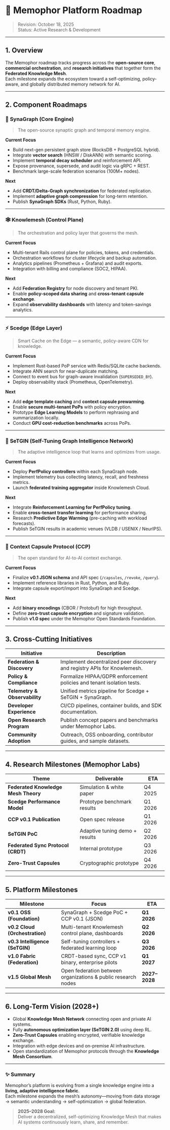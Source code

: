 # 🚀 Memophor Platform Roadmap  
> Revision: October 18, 2025  
> Status: Active Research & Development

---

## 1. Overview
The Memophor roadmap tracks progress across the **open-source core**, **commercial orchestration**, and **research initiatives** that together form the **Federated Knowledge Mesh**.  
Each milestone expands the ecosystem toward a self-optimizing, policy-aware, and globally distributed memory network for AI.

---

## 2. Component Roadmaps

### 🧠 **SynaGraph (Core Engine)**
> The open-source synaptic graph and temporal memory engine.

**Current Focus**
- Build next-gen persistent graph store (RocksDB + PostgreSQL hybrid).  
- Integrate **vector search** (HNSW / DiskANN) with semantic scoring.  
- Implement **temporal decay scheduler** and reinforcement API.  
- Expose provenance, supersede, and audit logic via gRPC + REST.  
- Benchmark large-scale federation scenarios (100M+ nodes).  

**Next**
- Add **CRDT/Delta-Graph synchronization** for federated replication.  
- Implement **adaptive graph compression** for long-term retention.  
- Publish **SynaGraph SDKs** (Rust, Python, Ruby).  

---

### 🕸️ **Knowlemesh (Control Plane)**
> The orchestration and policy layer that governs the mesh.

**Current Focus**
- Multi-tenant Rails control plane for policies, tokens, and credentials.  
- Orchestration workflows for cluster lifecycle and backup automation.  
- Analytics pipelines (Prometheus + Grafana) and audit exports.  
- Integration with billing and compliance (SOC2, HIPAA).  

**Next**
- Add **Federation Registry** for node discovery and tenant PKI.  
- Enable **policy-scoped data sharing** and **cross-tenant capsule exchange**.  
- Expand **observability dashboards** with latency and token-savings analytics.  

---

### ⚡ **Scedge (Edge Layer)**
> Smart Cache on the Edge — a semantic, policy-aware CDN for knowledge.

**Current Focus**
- Implement Rust-based PoP service with Redis/SQLite cache backends.  
- Integrate ANN search for near-duplicate matching.  
- Connect to event bus for graph-aware invalidation (`SUPERSEDED_BY`).  
- Deploy observability stack (Prometheus, OpenTelemetry).  

**Next**
- Add **edge template caching** and **context capsule prewarming**.  
- Enable **secure multi-tenant PoPs** with policy encryption.  
- Prototype **Edge Learning Models** to perform rephrasing and summarization locally.  
- Conduct **GPU cost-reduction benchmarks** across PoPs.  

---

### 🧬 **SeTGIN (Self-Tuning Graph Intelligence Network)**
> The adaptive intelligence loop that learns and optimizes from usage.

**Current Focus**
- Deploy **PerfPolicy controllers** within each SynaGraph node.  
- Implement telemetry bus collecting latency, recall, and freshness metrics.  
- Launch **federated training aggregator** inside Knowlemesh Cloud.  

**Next**
- Integrate **Reinforcement Learning for PerfPolicy tuning**.  
- Enable **cross-tenant transfer learning** for performance sharing.  
- Research **Predictive Edge Warming** (pre-caching with workload forecasts).  
- Publish SeTGIN results in academic venues (VLDB / USENIX / NeurIPS).  

---

### 🧩 **Context Capsule Protocol (CCP)**
> The open standard for AI-to-AI context exchange.

**Current Focus**
- Finalize **v0.1 JSON schema** and API spec (`/capsules`, `/revoke`, `/query`).  
- Implement reference libraries in Rust, Python, and Ruby.  
- Integrate capsule export/import into SynaGraph and Scedge.  

**Next**
- Add **binary encodings** (CBOR / Protobuf) for high throughput.  
- Define **zero-trust capsule encryption** and signature validation.  
- Publish **v1.0 spec** under the Memophor Open Standards Foundation.  

---

## 3. Cross-Cutting Initiatives

| Initiative | Description |
|-------------|--------------|
| **Federation & Discovery** | Implement decentralized peer discovery and registry APIs for Knowlemesh. |
| **Policy & Compliance** | Formalize HIPAA/GDPR enforcement policies and tenant isolation tests. |
| **Telemetry & Observability** | Unified metrics pipeline for Scedge + SeTGIN + SynaGraph. |
| **Developer Experience** | CI/CD pipelines, container builds, and SDK documentation. |
| **Open Research Program** | Publish concept papers and benchmarks under Memophor Labs. |
| **Community Adoption** | Outreach, OSS onboarding, contributor guides, and sample datasets. |

---

## 4. Research Milestones (Memophor Labs)

| Theme | Deliverable | ETA |
|--------|--------------|-----|
| **Federated Knowledge Mesh Theory** | Simulation & white paper | Q4 2025 |
| **Scedge Performance Model** | Prototype benchmark results | Q1 2026 |
| **CCP v0.1 Publication** | Open spec release | Q1 2026 |
| **SeTGIN PoC** | Adaptive tuning demo + results | Q2 2026 |
| **Federated Sync Protocol (CRDT)** | Internal prototype | Q3 2026 |
| **Zero-Trust Capsules** | Cryptographic prototype | Q4 2026 |

---

## 5. Platform Milestones

| Milestone | Focus | ETA |
|-----------|--------|------|
| **v0.1 OSS (Foundation)** | SynaGraph + Scedge PoC + CCP v0.1 (JSON) | **Q1 2026** |
| **v0.2 Cloud (Orchestration)** | Multi-tenant Knowlemesh control plane, dashboards | **Q2 2026** |
| **v0.3 Intelligence (SeTGIN)** | Self-tuning controllers + federated learning loop | **Q3 2026** |
| **v1.0 Fabric (Federation)** | CRDT-based sync, CCP v1 binary, enterprise pilots | **Q1 2027** |
| **v1.5 Global Mesh** | Open federation between organizations & public research nodes | **2027–2028** |

---

## 6. Long-Term Vision (2028+)

- Global **Knowledge Mesh Network** connecting open and private AI systems.  
- Fully **autonomous optimization layer (SeTGIN 2.0)** using deep RL.  
- **Zero-Trust Capsules** enabling encrypted, verifiable knowledge exchange.  
- Integration with edge devices and on-premise AI infrastructure.  
- Open standardization of Memophor protocols through the **Knowledge Mesh Consortium**.

---

### ✨ Summary

Memophor’s platform is evolving from a single knowledge engine into a **living, adaptive intelligence fabric**.  
Each milestone expands the mesh’s autonomy—moving from data storage → semantic understanding → self-optimization → global federation.

> **2025–2028 Goal:**  
> Deliver a decentralized, self-optimizing Knowledge Mesh that makes AI systems continuously learn, share, and remember.
